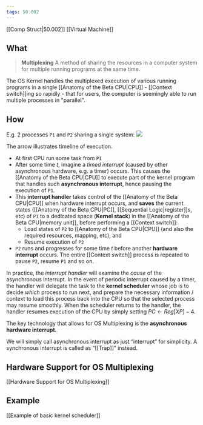 ```yaml
---
tags: 50.002
---
```

[[Comp Struct|50.002]]
[[Virtual Machine]]

## What
> **Multiplexing**
> A method of sharing the resources in a computer system for multiple running programs at the same time.

The OS Kernel handles the multiplexed execution of various running programs in a single [[Anatomy of the Beta CPU|CPU]] - [[Context switch]]ing so rapidly - that for users, the computer is seemingly able to run multiple processes in "parallel".

## How
E.g. 2 processes `P1` and `P2` sharing a single system:
![](https://dropbox.com/s/p5r7q2uit6vbdkz/process.png?raw=1)

The arrow illustrates timeline of execution.
- At first CPU run some task from `P1`
- After some time $t$, imagine a *timed interrupt* (caused by other asynchronous hardware, e.g. a timer) occurs. This causes the [[Anatomy of the Beta CPU|CPU]] to execute part of the kernel program that handles such **asynchronous interrupt**, hence pausing the execution of `P1`.
- This **interrupt handler** takes control of the [[Anatomy of the Beta CPU|CPU]] when hardware interrupt occurs, and **saves** the current states ([[Anatomy of the Beta CPU|PC]], [[Sequential Logic|register]]s, etc) of `P1` to a dedicated space (**Kernel stack**) in the [[Anatomy of the Beta CPU|memory unit]], before performing a [[Context switch]]:
	- Load states of `P2` to [[Anatomy of the Beta CPU|CPU]] (and also the required resources, mapping, etc), and
	- Resume execution of `P2`
- `P2` runs and progresses for some time $t$ before another **hardware interrupt** occurs. The entire [[Context switch]] process is repeated to pause `P2`, resume `P1` and so on.

In practice, the _interrupt handler_ will examine the _cause_ of the asynchronous interrupt. In the event of periodic interrupt caused by a timer, the handler will delegate the task to the **kernel scheduler** whose job is to decide _which_ process to run next, and prepare the necessary information / context to load this process back into the CPU so that the selected process may resume smoothly. When the scheduler returns to the handler, the handler resumes execution of the CPU by simply setting $PC \leftarrow Reg[XP] - 4$.

The key technology that allows for OS Multiplexing is the **asynchronous hardware interrupt.**

We will simply call asynchronous interrupt as just “interrupt” for simplicity. A synchronous interrupt is called as “[[Trap]]” instead.

## Hardware Support for OS Multiplexing
[[Hardware Support for OS Multiplexing]]

## Example
[[Example of basic kernel scheduler]]